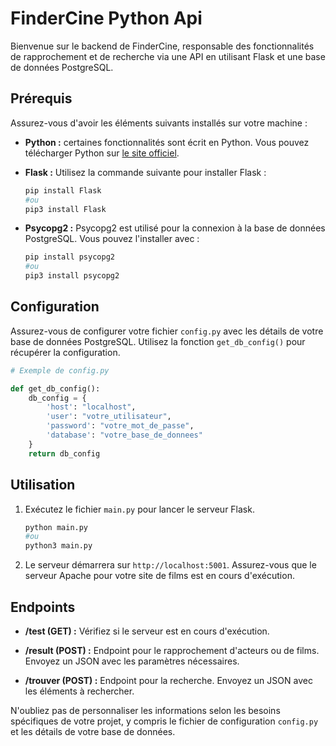 # FinderCine Python Api

Bienvenue sur le backend de FinderCine, responsable des fonctionnalités de rapprochement et de recherche via une API en utilisant Flask et une base de données PostgreSQL.

## Prérequis

Assurez-vous d'avoir les éléments suivants installés sur votre machine :

- **Python :** certaines fonctionnalités sont écrit en Python. Vous pouvez télécharger Python sur [le site officiel](https://www.python.org/downloads/).

- **Flask :** Utilisez la commande suivante pour installer Flask :
    ```python
    pip install Flask
    #ou
    pip3 install Flask
    ```

- **Psycopg2 :** Psycopg2 est utilisé pour la connexion à la base de données PostgreSQL. Vous pouvez l'installer avec :
    ```python
    pip install psycopg2
    #ou
    pip3 install psycopg2
    ```

## Configuration

Assurez-vous de configurer votre fichier `config.py` avec les détails de votre base de données PostgreSQL. Utilisez la fonction `get_db_config()` pour récupérer la configuration.

```python
# Exemple de config.py

def get_db_config():
    db_config = {
        'host': "localhost",
        'user': "votre_utilisateur",
        'password': "votre_mot_de_passe",
        'database': "votre_base_de_donnees"
    }
    return db_config
```

## Utilisation

1. Exécutez le fichier `main.py` pour lancer le serveur Flask.

    ```python
    python main.py
    #ou
    python3 main.py
    ```

2. Le serveur démarrera sur `http://localhost:5001`. Assurez-vous que le serveur Apache pour votre site de films est en cours d'exécution.

## Endpoints

- **/test (GET) :** Vérifiez si le serveur est en cours d'exécution.

- **/result (POST) :** Endpoint pour le rapprochement d'acteurs ou de films. Envoyez un JSON avec les paramètres nécessaires.

- **/trouver (POST) :** Endpoint pour la recherche. Envoyez un JSON avec les éléments à rechercher.

N'oubliez pas de personnaliser les informations selon les besoins spécifiques de votre projet, y compris le fichier de configuration `config.py` et les détails de votre base de données.